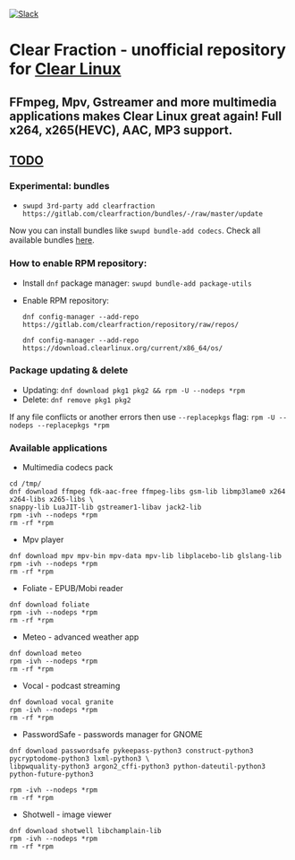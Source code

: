 [![Slack](https://img.shields.io/badge/Community-Slack-orange.svg)](https://join.slack.com/t/linuxgangclub/shared_invite/enQtODYyNDMzNTIzMzYzLWJjYWYxNjBiNGZmYzc1MWIyYmIxZGQxNzRkOGUzNTdkY2NmZTJmOGQ3OWI0YTkzMDU2NGNlMGRmNTA2YWNjMzk)

# Clear Fraction - unofficial repository for [Clear Linux](https://clearlinux.org/)
## FFmpeg, Mpv, Gstreamer and more multimedia applications makes Clear Linux great again! Full x264, x265(HEVC), AAC, MP3 support.

## [TODO](https://github.com/clearfraction/distribution/projects/1)

### Experimental: bundles

* `swupd 3rd-party add clearfraction https://gitlab.com/clearfraction/bundles/-/raw/master/update`

Now you can install bundles like `swupd bundle-add codecs`. Check all available bundles [here](https://github.com/clearfraction/bundles/tree/master/configs). 



### How to enable RPM repository:

* Install `dnf` package manager: `swupd bundle-add package-utils`
* Enable RPM repository:

  `dnf config-manager --add-repo https://gitlab.com/clearfraction/repository/raw/repos/`
  
  `dnf config-manager --add-repo https://download.clearlinux.org/current/x86_64/os/`


### Package updating & delete

* Updating: `dnf download pkg1 pkg2 && rpm -U --nodeps *rpm`
* Delete: `dnf remove pkg1 pkg2`

If any file conflicts or another errors then use `--replacepkgs` flag: `rpm -U --nodeps --replacepkgs *rpm`

### Available applications

* Multimedia codecs pack

```
cd /tmp/
dnf download ffmpeg fdk-aac-free ffmpeg-libs gsm-lib libmp3lame0 x264 x264-libs x265-libs \
snappy-lib LuaJIT-lib gstreamer1-libav jack2-lib
rpm -ivh --nodeps *rpm
rm -rf *rpm
```

* Mpv player

```
dnf download mpv mpv-bin mpv-data mpv-lib libplacebo-lib glslang-lib
rpm -ivh --nodeps *rpm
rm -rf *rpm
```

* Foliate - EPUB/Mobi reader

```
dnf download foliate
rpm -ivh --nodeps *rpm
rm -rf *rpm
```

* Meteo - advanced weather app

```
dnf download meteo
rpm -ivh --nodeps *rpm
rm -rf *rpm
```

* Vocal - podcast streaming

```
dnf download vocal granite
rpm -ivh --nodeps *rpm
rm -rf *rpm
```

* PasswordSafe - passwords manager for GNOME

```
dnf download passwordsafe pykeepass-python3 construct-python3 pycryptodome-python3 lxml-python3 \
libpwquality-python3 argon2_cffi-python3 python-dateutil-python3 python-future-python3

rpm -ivh --nodeps *rpm
rm -rf *rpm
```

* Shotwell - image viewer

```
dnf download shotwell libchamplain-lib
rpm -ivh --nodeps *rpm
rm -rf *rpm
```
